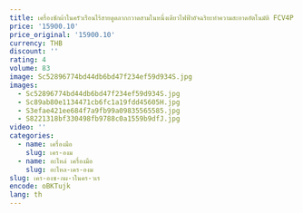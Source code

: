 ```yaml
---
title: เครื่องซักผ้าในครัวเรือนไร้สายดูดลากกวาดสามในหนึ่งเดียวไฟฟ้าอัจฉริยะทําความสะอาดอัตโนมัติ FCV4P
price: '15900.10'
price_original: '15900.10'
currency: THB
discount: ''
rating: 4
volume: 83
image: Sc52896774bd44db6bd47f234ef59d934S.jpg
images:
  - Sc52896774bd44db6bd47f234ef59d934S.jpg
  - Sc89ab80e1134471cb6fc1a19fdd45605H.jpg
  - S3efae421ee684f7a9fb99a09835565585.jpg
  - S8221318bf330498fb9788c0a1559b9dfJ.jpg
video: ''
categories:
  - name: เครื่องมือ
    slug: เคร-องม
  - name: อะไหล่ เครื่องมือ
    slug: อะไหล-เคร-องม
slug: เคร-องซ-กผ-าในคร-วเร
encode: oBKTujk
lang: th
---
```

  